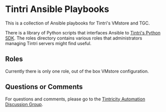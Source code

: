 # Tintri Ansible Playbooks #
This is a collection of Ansible playbooks for Tintri's VMstore and TGC. 

There is a library of Python scripts that interfaces Ansible to [Tintri's Python SDK](https://github.com/Tintri/tintri-python-sdk). The roles directory contains various roles that administrators managing
Tintri servers might find useful.

## Roles ##
Currently there is only one role, out of the box VMstore configuration.

## Questions or Comments ##
For questions and comments, please go to the [Tintricity Automation Discussion Group](http://hub.tintricity.com/discussions/automation).
